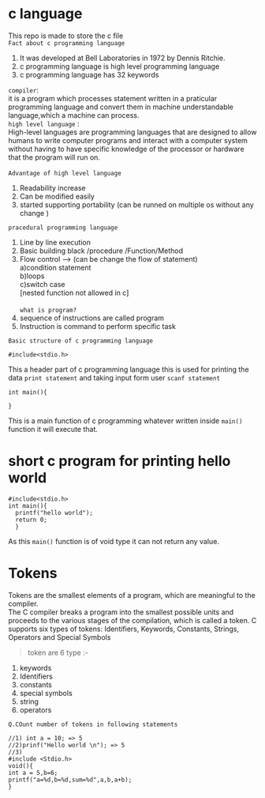 # c language
This repo is made to store the c file <br>
`Fact about c programming language`<br>
1) It was developed at Bell Laboratories in 1972 by Dennis Ritchie.<br>
2) c programming language is high level programming language <br>
1) c programming language has 32 keywords <br>

`compiler`:<br>
it is a program which processes statement written in a  praticular programming language and convert them in machine understandable language,which a machine can process.<br>
`high level language` :<br>
High-level languages are programming languages that are designed to allow humans to write computer programs and interact with a computer system without having to have specific knowledge of the processor or hardware that the program will run on.<br><br>
`Advantage of high level language `<br>
1) Readability increase <br>
2) Can be modified easily <br>
3) started supporting portability (can be runned on multiple os without any change )<br>

`pracedural programming language`
1) Line by line execution <br>
2) Basic building black /procedure /Function/Method <br>
3) Flow control --> (can be change the flow of statement)<br>
    a)condition statement<br>
    b)loops<br>
    c)switch case<br>
   [nested function not allowed in c]<br><br>
`what is program?`
1) sequence of instructions are called program <br>
2) Instruction is command to perform specific task<br>

`Basic structure of c programming language `
``` shell
#include<stdio.h>
```
This a header part of c programming language this is used for printing the data `print statement` and taking input form user `scanf statement` 
``` shell
int main(){

}
```
This is a main function of c programming whatever written inside `main()` function it will execute that.

# short c program for printing hello world
```shell
#include<stdio.h>
int main(){
  printf("hello world");
  return 0;
  }
```
As this `main()` function is of void type it can not return any value.
# Tokens
Tokens are the smallest elements of a program, which are meaningful to the compiler.<br>
The C compiler breaks a program into the smallest possible units and proceeds to the various stages of the compilation,
which is called a token. C supports six types of tokens: Identifiers, Keywords, Constants, Strings, Operators and Special Symbols<br>
> token are 6 type :- <br> 
1) keywords <br>
2) Identifiers <br>
3) constants <br>
4) special symbols <br>
5) string <br>
6) operators <br>

`Q.COunt number of tokens in following statements`
```
//1) int a = 10; => 5
//2)prinf("Hello world \n"); => 5
//3)
#include <Stdio.h>
void(){
int a = 5,b=6;
printf("a=%d,b=%d,sum=%d",a,b,a+b);
}

```
